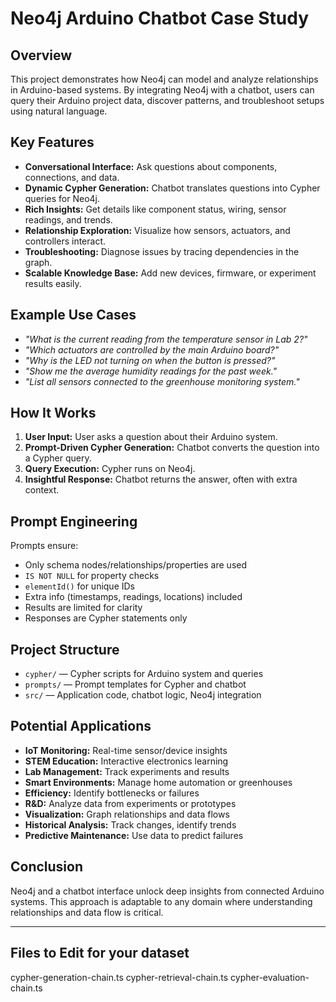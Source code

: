 # Neo4j Arduino Chatbot Case Study

## Overview

This project demonstrates how Neo4j can model and analyze relationships in Arduino-based systems. By integrating Neo4j with a chatbot, users can query their Arduino project data, discover patterns, and troubleshoot setups using natural language.

## Key Features

- **Conversational Interface:** Ask questions about components, connections, and data.
- **Dynamic Cypher Generation:** Chatbot translates questions into Cypher queries for Neo4j.
- **Rich Insights:** Get details like component status, wiring, sensor readings, and trends.
- **Relationship Exploration:** Visualize how sensors, actuators, and controllers interact.
- **Troubleshooting:** Diagnose issues by tracing dependencies in the graph.
- **Scalable Knowledge Base:** Add new devices, firmware, or experiment results easily.

## Example Use Cases

- _"What is the current reading from the temperature sensor in Lab 2?"_
- _"Which actuators are controlled by the main Arduino board?"_
- _"Why is the LED not turning on when the button is pressed?"_
- _"Show me the average humidity readings for the past week."_
- _"List all sensors connected to the greenhouse monitoring system."_

## How It Works

1. **User Input:** User asks a question about their Arduino system.
2. **Prompt-Driven Cypher Generation:** Chatbot converts the question into a Cypher query.
3. **Query Execution:** Cypher runs on Neo4j.
4. **Insightful Response:** Chatbot returns the answer, often with extra context.

## Prompt Engineering

Prompts ensure:
- Only schema nodes/relationships/properties are used
- `IS NOT NULL` for property checks
- `elementId()` for unique IDs
- Extra info (timestamps, readings, locations) included
- Results are limited for clarity
- Responses are Cypher statements only

## Project Structure

- `cypher/` — Cypher scripts for Arduino system and queries
- `prompts/` — Prompt templates for Cypher and chatbot
- `src/` — Application code, chatbot logic, Neo4j integration

## Potential Applications

- **IoT Monitoring:** Real-time sensor/device insights
- **STEM Education:** Interactive electronics learning
- **Lab Management:** Track experiments and results
- **Smart Environments:** Manage home automation or greenhouses
- **Efficiency:** Identify bottlenecks or failures
- **R&D:** Analyze data from experiments or prototypes
- **Visualization:** Graph relationships and data flows
- **Historical Analysis:** Track changes, identify trends
- **Predictive Maintenance:** Use data to predict failures

## Conclusion

Neo4j and a chatbot interface unlock deep insights from connected Arduino systems. This approach is adaptable to any domain where understanding relationships and data flow is critical.

---

## Files to Edit for your dataset

cypher-generation-chain.ts
cypher-retrieval-chain.ts
cypher-evaluation-chain.ts